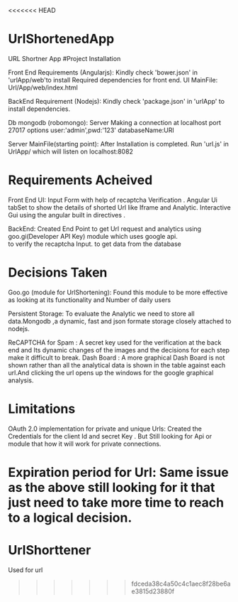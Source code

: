 <<<<<<< HEAD
# UrlShortenedApp
URL Shortner App
#Project Installation

Front End Requirements (Angularjs):
  Kindly check 'bower.json' in 'urlApp/web'to install Required dependencies for front end.
  UI MainFile:
    Url/App/web/index.html

BackEnd Requirement (Nodejs):
  Kindly check 'package.json'  in 'urlApp' to install dependencies.

Db mongodb (robomongo):
   Server Making a connection at localhost port 27017 options user:'admin',pwd:'123' databaseName:URl

Server MainFile(starting point):
    After Installation is completed. Run 'url.js' in UrlApp/ which will listen on localhost:8082


# Requirements Acheived
Front End UI:
  Input Form with help of recaptcha Verification .
  Angular Ui tabSet to show the details of shorted Url like Iframe and Analytic.
  Interactive  Gui using the angular built in directives .

BackEnd:
  Created End Point
       to get Url request and analytics using goo.gi(Developer API Key) module which uses google api.  
       to verify the recaptcha Input.
       to get data from the database
# Decisions Taken

 Goo.go (module for UrlShortening):
   Found this module to be more effective as looking at its functionality and Number of daily users

 Persistent Storage:
   To evaluate the Analytic we need to store all data.Mongodb ,a dynamic, fast and json formate storage closely attached to nodejs.

 ReCAPTCHA for Spam :
    A secret key used for the verification at the back end and Its dynamic changes of the images and the decisions for each step make it difficult to break.
 Dash Board :
   A more graphical Dash Board is not shown rather than all the analytical data is shown in the table against each url.And clicking the url opens up the windows for the google graphical analysis.

# Limitations

OAuth 2.0 implementation for private and unique Urls:
  Created the Credentials for the client Id and secret Key .
  But Still looking for Api or module that how it will work for private connections.

Expiration period for Url:
  Same issue as the above still looking for it that just need to take more time to reach to a logical decision.
=======
# UrlShorttener
Used for url
>>>>>>> fdceda38c4a50c4c1aec8f28be6ae3815d23880f
